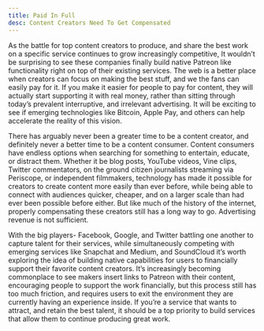 ```yaml
---
title: Paid In Full
desc: Content Creators Need To Get Compensated
---
```


As the battle for top content creators to produce, and share the best work on a specific service continues to grow increasingly competitive, It wouldn’t be surprising to see these companies finally build native Patreon like functionality right on top of their existing services. The web is a better place when creators can focus on making the best stuff, and we the fans can easily pay for it. If you make it easier for people to pay for content, they will actually start supporting it with real money, rather than sitting through today’s prevalent interruptive, and irrelevant advertising. It will be exciting to see if emerging technologies like Bitcoin, Apple Pay, and others can help accelerate the reality of this vision.

There has arguably never been a greater time to be a content creator, and definitely never a better time to be a content consumer. Content consumers have endless options when searching for something to entertain, educate, or distract them. Whether it be blog posts, YouTube videos, Vine clips, Twitter commentators, on the ground citizen journalists streaming via Periscope, or independent filmmakers, technology has made it possible for creators to create content more easily than ever before, while being able to connect with audiences quicker, cheaper, and on a larger scale than had ever been possible before either. But like much of the history of the internet, properly compensating these creators still has a long way to go. Advertising revenue is not sufficient.

With the big players- Facebook, Google, and Twitter battling one another to capture talent for their services, while simultaneously competing with emerging services like Snapchat and Medium, and SoundCloud it’s worth exploring the idea of building native capabilities for users to financially support their favorite content creators. It’s increasingly becoming commonplace to see makers insert links to Patreon with their content, encouraging people to support the work financially, but this process still has too much friction, and requires users to exit the environment they are currently having an experience inside. If you’re a service that wants to attract, and retain the best talent, it should be a top priority to build services that allow them to continue producing great work.